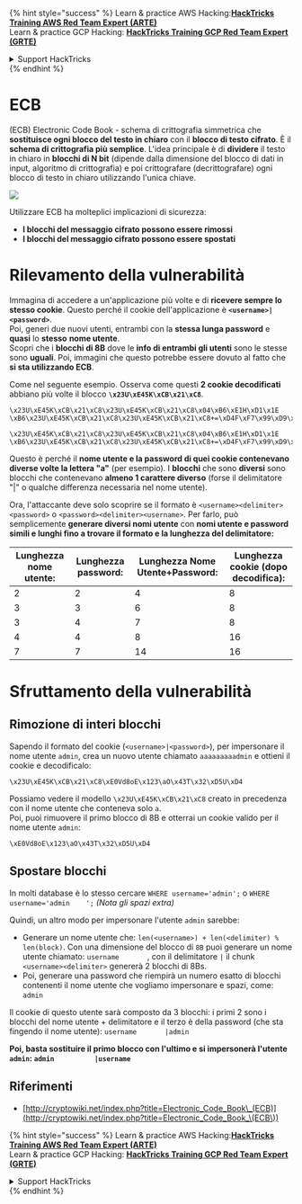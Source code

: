 {% hint style="success" %}
Learn & practice AWS Hacking:<img src="/.gitbook/assets/arte.png" alt="" data-size="line">[**HackTricks Training AWS Red Team Expert (ARTE)**](https://training.hacktricks.xyz/courses/arte)<img src="/.gitbook/assets/arte.png" alt="" data-size="line">\
Learn & practice GCP Hacking: <img src="/.gitbook/assets/grte.png" alt="" data-size="line">[**HackTricks Training GCP Red Team Expert (GRTE)**<img src="/.gitbook/assets/grte.png" alt="" data-size="line">](https://training.hacktricks.xyz/courses/grte)

<details>

<summary>Support HackTricks</summary>

* Check the [**subscription plans**](https://github.com/sponsors/carlospolop)!
* **Join the** 💬 [**Discord group**](https://discord.gg/hRep4RUj7f) or the [**telegram group**](https://t.me/peass) or **follow** us on **Twitter** 🐦 [**@hacktricks\_live**](https://twitter.com/hacktricks\_live)**.**
* **Share hacking tricks by submitting PRs to the** [**HackTricks**](https://github.com/carlospolop/hacktricks) and [**HackTricks Cloud**](https://github.com/carlospolop/hacktricks-cloud) github repos.

</details>
{% endhint %}


# ECB

(ECB) Electronic Code Book - schema di crittografia simmetrica che **sostituisce ogni blocco del testo in chiaro** con il **blocco di testo cifrato**. È il **schema di crittografia più semplice**. L'idea principale è di **dividere** il testo in chiaro in **blocchi di N bit** (dipende dalla dimensione del blocco di dati in input, algoritmo di crittografia) e poi crittografare (decrittografare) ogni blocco di testo in chiaro utilizzando l'unica chiave.

![](https://upload.wikimedia.org/wikipedia/commons/thumb/e/e6/ECB_decryption.svg/601px-ECB_decryption.svg.png)

Utilizzare ECB ha molteplici implicazioni di sicurezza:

* **I blocchi del messaggio cifrato possono essere rimossi**
* **I blocchi del messaggio cifrato possono essere spostati**

# Rilevamento della vulnerabilità

Immagina di accedere a un'applicazione più volte e di **ricevere sempre lo stesso cookie**. Questo perché il cookie dell'applicazione è **`<username>|<password>`**.\
Poi, generi due nuovi utenti, entrambi con la **stessa lunga password** e **quasi** lo **stesso** **nome utente**.\
Scopri che i **blocchi di 8B** dove le **info di entrambi gli utenti** sono le stesse sono **uguali**. Poi, immagini che questo potrebbe essere dovuto al fatto che **si sta utilizzando ECB**.

Come nel seguente esempio. Osserva come questi **2 cookie decodificati** abbiano più volte il blocco **`\x23U\xE45K\xCB\x21\xC8`**.
```
\x23U\xE45K\xCB\x21\xC8\x23U\xE45K\xCB\x21\xC8\x04\xB6\xE1H\xD1\x1E \xB6\x23U\xE45K\xCB\x21\xC8\x23U\xE45K\xCB\x21\xC8+=\xD4F\xF7\x99\xD9\xA9

\x23U\xE45K\xCB\x21\xC8\x23U\xE45K\xCB\x21\xC8\x04\xB6\xE1H\xD1\x1E \xB6\x23U\xE45K\xCB\x21\xC8\x23U\xE45K\xCB\x21\xC8+=\xD4F\xF7\x99\xD9\xA9
```
Questo è perché il **nome utente e la password di quei cookie contenevano diverse volte la lettera "a"** (per esempio). I **blocchi** che sono **diversi** sono blocchi che contenevano **almeno 1 carattere diverso** (forse il delimitatore "|" o qualche differenza necessaria nel nome utente).

Ora, l'attaccante deve solo scoprire se il formato è `<username><delimiter><password>` o `<password><delimiter><username>`. Per farlo, può semplicemente **generare diversi nomi utente** con **nomi utente e password simili e lunghi fino a trovare il formato e la lunghezza del delimitatore:**

| Lunghezza nome utente: | Lunghezza password: | Lunghezza Nome Utente+Password: | Lunghezza cookie (dopo decodifica): |
| ---------------------- | ------------------- | ------------------------------- | ----------------------------------- |
| 2                      | 2                   | 4                               | 8                                   |
| 3                      | 3                   | 6                               | 8                                   |
| 3                      | 4                   | 7                               | 8                                   |
| 4                      | 4                   | 8                               | 16                                  |
| 7                      | 7                   | 14                              | 16                                  |

# Sfruttamento della vulnerabilità

## Rimozione di interi blocchi

Sapendo il formato del cookie (`<username>|<password>`), per impersonare il nome utente `admin`, crea un nuovo utente chiamato `aaaaaaaaadmin` e ottieni il cookie e decodificalo:
```
\x23U\xE45K\xCB\x21\xC8\xE0Vd8oE\x123\aO\x43T\x32\xD5U\xD4
```
Possiamo vedere il modello `\x23U\xE45K\xCB\x21\xC8` creato in precedenza con il nome utente che conteneva solo `a`.\
Poi, puoi rimuovere il primo blocco di 8B e otterrai un cookie valido per il nome utente `admin`:
```
\xE0Vd8oE\x123\aO\x43T\x32\xD5U\xD4
```
## Spostare blocchi

In molti database è lo stesso cercare `WHERE username='admin';` o `WHERE username='admin    ';` _(Nota gli spazi extra)_

Quindi, un altro modo per impersonare l'utente `admin` sarebbe:

* Generare un nome utente che: `len(<username>) + len(<delimiter) % len(block)`. Con una dimensione del blocco di `8B` puoi generare un nome utente chiamato: `username       `, con il delimitatore `|` il chunk `<username><delimiter>` genererà 2 blocchi di 8Bs.
* Poi, generare una password che riempirà un numero esatto di blocchi contenenti il nome utente che vogliamo impersonare e spazi, come: `admin   `

Il cookie di questo utente sarà composto da 3 blocchi: i primi 2 sono i blocchi del nome utente + delimitatore e il terzo è della password (che sta fingendo il nome utente): `username       |admin   `

**Poi, basta sostituire il primo blocco con l'ultimo e si impersonerà l'utente `admin`: `admin          |username`**

## Riferimenti

* [http://cryptowiki.net/index.php?title=Electronic_Code_Book\_(ECB)](http://cryptowiki.net/index.php?title=Electronic_Code_Book_\(ECB\))


{% hint style="success" %}
Learn & practice AWS Hacking:<img src="/.gitbook/assets/arte.png" alt="" data-size="line">[**HackTricks Training AWS Red Team Expert (ARTE)**](https://training.hacktricks.xyz/courses/arte)<img src="/.gitbook/assets/arte.png" alt="" data-size="line">\
Learn & practice GCP Hacking: <img src="/.gitbook/assets/grte.png" alt="" data-size="line">[**HackTricks Training GCP Red Team Expert (GRTE)**<img src="/.gitbook/assets/grte.png" alt="" data-size="line">](https://training.hacktricks.xyz/courses/grte)

<details>

<summary>Support HackTricks</summary>

* Check the [**subscription plans**](https://github.com/sponsors/carlospolop)!
* **Join the** 💬 [**Discord group**](https://discord.gg/hRep4RUj7f) or the [**telegram group**](https://t.me/peass) or **follow** us on **Twitter** 🐦 [**@hacktricks\_live**](https://twitter.com/hacktricks\_live)**.**
* **Share hacking tricks by submitting PRs to the** [**HackTricks**](https://github.com/carlospolop/hacktricks) and [**HackTricks Cloud**](https://github.com/carlospolop/hacktricks-cloud) github repos.

</details>
{% endhint %}
